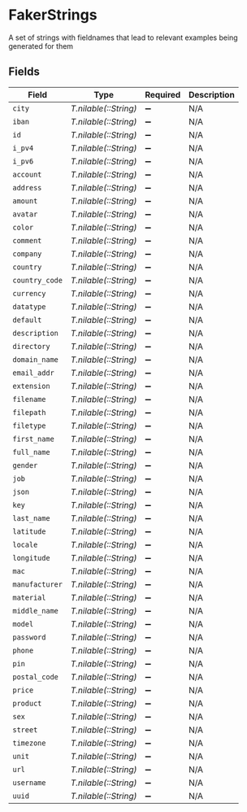 # FakerStrings

A set of strings with fieldnames that lead to relevant examples being generated for them


## Fields

| Field                 | Type                  | Required              | Description           |
| --------------------- | --------------------- | --------------------- | --------------------- |
| `city`                | *T.nilable(::String)* | :heavy_minus_sign:    | N/A                   |
| `iban`                | *T.nilable(::String)* | :heavy_minus_sign:    | N/A                   |
| `id`                  | *T.nilable(::String)* | :heavy_minus_sign:    | N/A                   |
| `i_pv4`               | *T.nilable(::String)* | :heavy_minus_sign:    | N/A                   |
| `i_pv6`               | *T.nilable(::String)* | :heavy_minus_sign:    | N/A                   |
| `account`             | *T.nilable(::String)* | :heavy_minus_sign:    | N/A                   |
| `address`             | *T.nilable(::String)* | :heavy_minus_sign:    | N/A                   |
| `amount`              | *T.nilable(::String)* | :heavy_minus_sign:    | N/A                   |
| `avatar`              | *T.nilable(::String)* | :heavy_minus_sign:    | N/A                   |
| `color`               | *T.nilable(::String)* | :heavy_minus_sign:    | N/A                   |
| `comment`             | *T.nilable(::String)* | :heavy_minus_sign:    | N/A                   |
| `company`             | *T.nilable(::String)* | :heavy_minus_sign:    | N/A                   |
| `country`             | *T.nilable(::String)* | :heavy_minus_sign:    | N/A                   |
| `country_code`        | *T.nilable(::String)* | :heavy_minus_sign:    | N/A                   |
| `currency`            | *T.nilable(::String)* | :heavy_minus_sign:    | N/A                   |
| `datatype`            | *T.nilable(::String)* | :heavy_minus_sign:    | N/A                   |
| `default`             | *T.nilable(::String)* | :heavy_minus_sign:    | N/A                   |
| `description`         | *T.nilable(::String)* | :heavy_minus_sign:    | N/A                   |
| `directory`           | *T.nilable(::String)* | :heavy_minus_sign:    | N/A                   |
| `domain_name`         | *T.nilable(::String)* | :heavy_minus_sign:    | N/A                   |
| `email_addr`          | *T.nilable(::String)* | :heavy_minus_sign:    | N/A                   |
| `extension`           | *T.nilable(::String)* | :heavy_minus_sign:    | N/A                   |
| `filename`            | *T.nilable(::String)* | :heavy_minus_sign:    | N/A                   |
| `filepath`            | *T.nilable(::String)* | :heavy_minus_sign:    | N/A                   |
| `filetype`            | *T.nilable(::String)* | :heavy_minus_sign:    | N/A                   |
| `first_name`          | *T.nilable(::String)* | :heavy_minus_sign:    | N/A                   |
| `full_name`           | *T.nilable(::String)* | :heavy_minus_sign:    | N/A                   |
| `gender`              | *T.nilable(::String)* | :heavy_minus_sign:    | N/A                   |
| `job`                 | *T.nilable(::String)* | :heavy_minus_sign:    | N/A                   |
| `json`                | *T.nilable(::String)* | :heavy_minus_sign:    | N/A                   |
| `key`                 | *T.nilable(::String)* | :heavy_minus_sign:    | N/A                   |
| `last_name`           | *T.nilable(::String)* | :heavy_minus_sign:    | N/A                   |
| `latitude`            | *T.nilable(::String)* | :heavy_minus_sign:    | N/A                   |
| `locale`              | *T.nilable(::String)* | :heavy_minus_sign:    | N/A                   |
| `longitude`           | *T.nilable(::String)* | :heavy_minus_sign:    | N/A                   |
| `mac`                 | *T.nilable(::String)* | :heavy_minus_sign:    | N/A                   |
| `manufacturer`        | *T.nilable(::String)* | :heavy_minus_sign:    | N/A                   |
| `material`            | *T.nilable(::String)* | :heavy_minus_sign:    | N/A                   |
| `middle_name`         | *T.nilable(::String)* | :heavy_minus_sign:    | N/A                   |
| `model`               | *T.nilable(::String)* | :heavy_minus_sign:    | N/A                   |
| `password`            | *T.nilable(::String)* | :heavy_minus_sign:    | N/A                   |
| `phone`               | *T.nilable(::String)* | :heavy_minus_sign:    | N/A                   |
| `pin`                 | *T.nilable(::String)* | :heavy_minus_sign:    | N/A                   |
| `postal_code`         | *T.nilable(::String)* | :heavy_minus_sign:    | N/A                   |
| `price`               | *T.nilable(::String)* | :heavy_minus_sign:    | N/A                   |
| `product`             | *T.nilable(::String)* | :heavy_minus_sign:    | N/A                   |
| `sex`                 | *T.nilable(::String)* | :heavy_minus_sign:    | N/A                   |
| `street`              | *T.nilable(::String)* | :heavy_minus_sign:    | N/A                   |
| `timezone`            | *T.nilable(::String)* | :heavy_minus_sign:    | N/A                   |
| `unit`                | *T.nilable(::String)* | :heavy_minus_sign:    | N/A                   |
| `url`                 | *T.nilable(::String)* | :heavy_minus_sign:    | N/A                   |
| `username`            | *T.nilable(::String)* | :heavy_minus_sign:    | N/A                   |
| `uuid`                | *T.nilable(::String)* | :heavy_minus_sign:    | N/A                   |